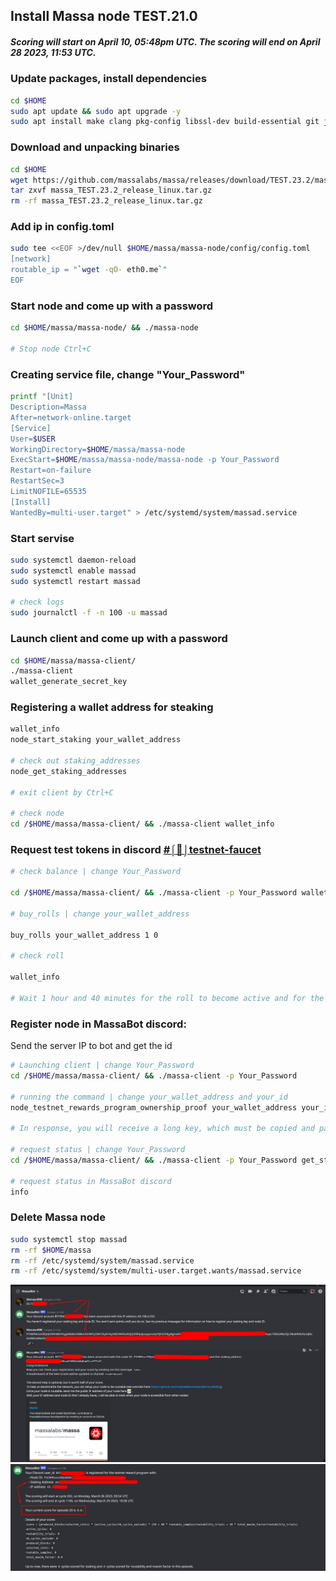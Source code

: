 ## Install Massa node TEST.21.0
##### Scoring will start on April 10, 05:48pm UTC. The scoring will end on April 28 2023, 11:53 UTC.

### Update packages, install dependencies
```bash
cd $HOME
sudo apt update && sudo apt upgrade -y
sudo apt install make clang pkg-config libssl-dev build-essential git jq ncdu bsdmainutils htop -y < "/dev/null"
```
### Download and unpacking binaries
```bash
cd $HOME
wget https://github.com/massalabs/massa/releases/download/TEST.23.2/massa_TEST.23.2_release_linux.tar.gz
tar zxvf massa_TEST.23.2_release_linux.tar.gz
rm -rf massa_TEST.23.2_release_linux.tar.gz
```
### Add ip in config.toml
```bash
sudo tee <<EOF >/dev/null $HOME/massa/massa-node/config/config.toml
[network]
routable_ip = "`wget -qO- eth0.me`"
EOF
```
### Start node and come up with a password
```bash
cd $HOME/massa/massa-node/ && ./massa-node

# Stop node Ctrl+C
```
### Creating service file, change "Your_Password"
```bash
printf "[Unit]
Description=Massa
After=network-online.target
[Service]
User=$USER
WorkingDirectory=$HOME/massa/massa-node
ExecStart=$HOME/massa/massa-node/massa-node -p Your_Password
Restart=on-failure
RestartSec=3
LimitNOFILE=65535
[Install]
WantedBy=multi-user.target" > /etc/systemd/system/massad.service
```
### Start servise
```bash
sudo systemctl daemon-reload
sudo systemctl enable massad
sudo systemctl restart massad

# check logs
sudo journalctl -f -n 100 -u massad
```
### Launch client and come up with a password
```bash
cd $HOME/massa/massa-client/
./massa-client
wallet_generate_secret_key
```
### Registering a wallet address for steaking
```bash
wallet_info
node_start_staking your_wallet_address

# check out staking_addresses
node_get_staking_addresses

# exit client by Ctrl+C

# check node
cd /$HOME/massa/massa-client/ && ./massa-client wallet_info
```
### Request test tokens in discord [#⌠💸⌡testnet-faucet](https://discord.com/channels/828270821042159636/866190913030193172)
```bash
# check balance | change Your_Password

cd /$HOME/massa/massa-client/ && ./massa-client -p Your_Password wallet_info

# buy_rolls | change your_wallet_address

buy_rolls your_wallet_address 1 0

# check roll

wallet_info

# Wait 1 hour and 40 minutes for the roll to become active and for the coins to start staking.
```
### Register node in MassaBot discord:

Send the server IP to bot and get the id
```bash
# Launching client | change Your_Password
cd /$HOME/massa/massa-client/ && ./massa-client -p Your_Password

# running the command | change your_wallet_address and your_id
node_testnet_rewards_program_ownership_proof your_wallet_address your_id

# In response, you will receive a long key, which must be copied and pasted into the MassaBot discord

# request status | change Your_Password
cd /$HOME/massa/massa-client/ && ./massa-client -p Your_Password get_status

# request status in MassaBot discord
info
```

### Delete Massa node
```bash
sudo systemctl stop massad
rm -rf $HOME/massa
rm -rf /etc/systemd/system/massad.service
rm -rf /etc/systemd/system/multi-user.target.wants/massad.service
```

![](https://github.com/88Mikhail88/My_Images/blob/main/Massa/Screenshot_10.png)
![](https://github.com/88Mikhail88/My_Images/blob/main/Massa/Screenshot_11.png)
